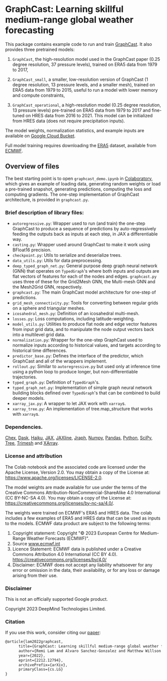 # GraphCast: Learning skillful medium-range global weather forecasting

This package contains example code to run and train [GraphCast](https://arxiv.org/abs/2212.12794).
It also provides three pretrained models:

1.  `GraphCast`, the high-resolution model used in the GraphCast paper (0.25 degree
resolution, 37 pressure levels), trained on ERA5 data from 1979 to 2017,

2.  `GraphCast_small`, a smaller, low-resolution version of GraphCast (1 degree
resolution, 13 pressure levels, and a smaller mesh), trained on ERA5 data from
1979 to 2015, useful to run a model with lower memory and compute constraints,

3.  `GraphCast_operational`, a high-resolution model (0.25 degree resolution, 13
pressure levels) pre-trained on ERA5 data from 1979 to 2017 and fine-tuned on
HRES data from 2016 to 2021. This model can be initialized from HRES data (does
not require precipitation inputs).

The model weights, normalization statistics, and example inputs are available on [Google Cloud Bucket](https://console.cloud.google.com/storage/browser/dm_graphcast).

Full model training requires downloading the
[ERA5](https://www.ecmwf.int/en/forecasts/datasets/reanalysis-datasets/era5)
dataset, available from [ECMWF](https://www.ecmwf.int/).

## Overview of files

The best starting point is to open `graphcast_demo.ipynb` in [Colaboratory](https://colab.research.google.com/github/deepmind/graphcast/blob/master/graphcast_demo.ipynb), which gives an
example of loading data, generating random weights or load a pre-trained
snapshot, generating predictions, computing the loss and computing gradients.
The one-step implementation of GraphCast architecture, is provided in
`graphcast.py`.

### Brief description of library files:

*   `autoregressive.py`: Wrapper used to run (and train) the one-step GraphCast
    to produce a sequence of predictions by auto-regressively feeding the
    outputs back as inputs at each step, in JAX a differentiable way.
*   `casting.py`: Wrapper used around GraphCast to make it work using
    BFloat16 precision.
*   `checkpoint.py`: Utils to serialize and deserialize trees.
*   `data_utils.py`: Utils for data preprocessing.
*   `deep_typed_graph_net.py`: General purpose deep graph neural network (GNN)
    that operates on `TypedGraph`'s where both inputs and outputs are flat
    vectors of features for each of the nodes and edges. `graphcast.py` uses
    three of these for the Grid2Mesh GNN, the Multi-mesh GNN and the Mesh2Grid
    GNN, respectively.
*   `graphcast.py`: The main GraphCast model architecture for one-step of
    predictions.
*   `grid_mesh_connectivity.py`: Tools for converting between regular grids on a
    sphere and triangular meshes.
*   `icosahedral_mesh.py`: Definition of an icosahedral multi-mesh.
*   `losses.py`: Loss computations, including latitude-weighting.
*   `model_utils.py`: Utilities to produce flat node and edge vector features
    from input grid data, and to manipulate the node output vectors back
    into a multilevel grid data.
*   `normalization.py`: Wrapper for the one-step GraphCast used to normalize
    inputs according to historical values, and targets according to historical
    time differences.
*   `predictor_base.py`: Defines the interface of the predictor, which GraphCast
    and all of the wrappers implement.
*   `rollout.py`: Similar to `autoregressive.py` but used only at inference time
    using a python loop to produce longer, but non-differentiable trajectories.
*   `typed_graph.py`: Definition of `TypedGraph`'s.
*   `typed_graph_net.py`: Implementation of simple graph neural network
    building blocks defined over `TypedGraph`'s that can be combined to build
    deeper models.
*   `xarray_jax.py`: A wrapper to let JAX work with `xarray`s.
*   `xarray_tree.py`: An implementation of tree.map_structure that works with
    `xarray`s.


### Dependencies.

[Chex](https://github.com/deepmind/chex),
[Dask](https://github.com/dask/dask),
[Haiku](https://github.com/deepmind/dm-haiku),
[JAX](https://github.com/google/jax),
[JAXline](https://github.com/deepmind/jaxline),
[Jraph](https://github.com/deepmind/jraph),
[Numpy](https://numpy.org/),
[Pandas](https://pandas.pydata.org/),
[Python](https://www.python.org/),
[SciPy](https://scipy.org/),
[Tree](https://github.com/deepmind/tree),
[Trimesh](https://github.com/mikedh/trimesh) and
[XArray](https://github.com/pydata/xarray).


### License and attribution

The Colab notebook and the associated code are licensed under the Apache
License, Version 2.0. You may obtain a copy of the License at:
https://www.apache.org/licenses/LICENSE-2.0.

The model weights are made available for use under the terms of the Creative
Commons Attribution-NonCommercial-ShareAlike 4.0 International
(CC BY-NC-SA 4.0). You may obtain a copy of the License at:
https://creativecommons.org/licenses/by-nc-sa/4.0/.

The weights were trained on ECMWF's ERA5 and HRES data. The colab includes a few
examples of ERA5 and HRES data that can be used as inputs to the models.
ECMWF data product are subject to the following terms:

1. Copyright statement: Copyright "© 2023 European Centre for Medium-Range Weather Forecasts (ECMWF)".
2. Source www.ecmwf.int
3. Licence Statement: ECMWF data is published under a Creative Commons Attribution 4.0 International (CC BY 4.0). https://creativecommons.org/licenses/by/4.0/
4. Disclaimer: ECMWF does not accept any liability whatsoever for any error or omission in the data, their availability, or for any loss or damage arising from their use.

### Disclaimer

This is not an officially supported Google product.

Copyright 2023 DeepMind Technologies Limited.

### Citation

If you use this work, consider citing our [paper](https://arxiv.org/abs/2212.12794):

```latex
@article{lam2022graphcast,
      title={GraphCast: Learning skillful medium-range global weather forecasting},
      author={Remi Lam and Alvaro Sanchez-Gonzalez and Matthew Willson and Peter Wirnsberger and Meire Fortunato and Alexander Pritzel and Suman Ravuri and Timo Ewalds and Ferran Alet and Zach Eaton-Rosen and Weihua Hu and Alexander Merose and Stephan Hoyer and George Holland and Jacklynn Stott and Oriol Vinyals and Shakir Mohamed and Peter Battaglia},
      year={2022},
      eprint={2212.12794},
      archivePrefix={arXiv},
      primaryClass={cs.LG}
}
```
